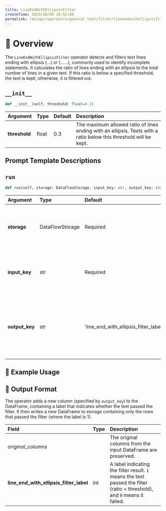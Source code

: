 ```yaml
---
title: LineEndWithEllipsisFilter
createTime: 2025/10/09 16:52:48
permalink: /en/api/operators/general_text/filter/lineendwithellipsisfilter/
---
```


# 📘 Overview

The `LineEndWithEllipsisFilter` operator detects and filters text lines ending with ellipsis (...) or (……), commonly used to identify incomplete statements. It calculates the ratio of lines ending with an ellipsis to the total number of lines in a given text. If this ratio is below a specified threshold, the text is kept; otherwise, it is filtered out.

## `__init__`

```python
def __init__(self, threshold: float=0.3)
```

| Argument | Type | Default | Description |
| :--- | :--- | :--- | :--- |
| **threshold** | float | 0.3 | The maximum allowed ratio of lines ending with an ellipsis. Texts with a ratio below this threshold will be kept. |

## Prompt Template Descriptions

## `run`

```python
def run(self, storage: DataFlowStorage, input_key: str, output_key: str = 'line_end_with_ellipsis_filter_label')
```

| Argument | Type | Default | Description |
| :--- | :--- | :--- | :--- |
| **storage** | DataFlowStorage | Required | The DataFlow storage instance for reading and writing data. |
| **input_key** | str | Required | The name of the input column containing the text to be analyzed. |
| **output_key** | str | 'line_end_with_ellipsis_filter_label' | The name of the output column where the filter label (1 for pass, 0 for fail) will be stored. |

## 🧠 Example Usage

## 🧾 Output Format

The operator adds a new column (specified by `output_key`) to the DataFrame, containing a label that indicates whether the text passed the filter. It then writes a new DataFrame to storage containing only the rows that passed the filter (where the label is 1).

| Field | Type | Description |
| :--- | :--- | :--- |
| *original_columns* | | The original columns from the input DataFrame are preserved. |
| **line_end_with_ellipsis_filter_label** | int | A label indicating the filter result. `1` means the text passed the filter (ratio < threshold), and `0` means it failed. |
